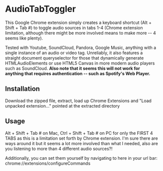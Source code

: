 <h1>AudioTabToggler</h1>
<p>
    This Google Chrome extension simply creates a keyboard shortcut (Alt + Shift + Tab #) to toggle audio sources in tabs 1-4 (Chrome extension limitation, although there might be more involved means to make more -- 4 seems like plenty).
</p>

<p>
    Tested with Youtube, SoundCloud, Pandora, Google Music, anything with a single instance of an audio or video tag. Unreliably, it also features a straight document queryselector for those that dynamically generate HTMLAudioElements or use HTML5 Canvas in more modern audio players such as SoundCloud. <b>Also note that it seems this will not work for anything that requires authentication -- such as Spotify's Web Player.</b>
</p>

<h2> Installation</h2>
<p> Download the zipped file, extract, load up Chrome Extensions and "Load unpacked extension..." pointed at the extracted directory </p>
<h2> Usage </h2>
<p> 
    Alt + Shift + Tab # on Mac, Ctrl + Shift + Tab # on PC for only the FIRST 4 TABS as this is a limitation set forth by Chrome extension. I'm sure there are ways around it but it seems a lot more involved than what I needed, also are you listening to more than 4 different audio sources?! 
</p>
<p>
    Additionally, you can set them yourself by navigating to here in your url bar:
    chrome://extensions/configureCommands
</p>